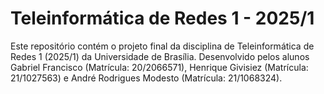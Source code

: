 # Teleinformática de Redes 1 - 2025/1 

Este repositório contém o projeto final da disciplina de Teleinformática de Redes 1 (2025/1) da Universidade de Brasília. Desenvolvido pelos alunos Gabriel Francisco (Matrícula: 20/2066571), Henrique Givisiez (Matrícula: 21/1027563) e André Rodrigues Modesto (Matrícula: 21/1068324).
